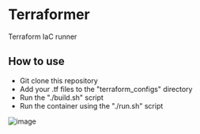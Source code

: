 # Terraformer
Terraform IaC runner

## How to use
- Git clone this repository
- Add your .tf files to the "terraform_configs" directory
- Run the "./build.sh" script
- Run the container using the "./run.sh" script

![image](https://github.com/blairjames/terraformer/assets/32350627/f4de448f-f4cf-4643-849a-956b590f6643)
